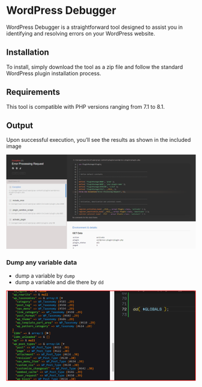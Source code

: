 # WordPress Debugger

WordPress Debugger is a straightforward tool designed to assist you in identifying and resolving errors on your WordPress website.

## Installation

To install, simply download the tool as a zip file and follow the standard WordPress plugin installation process.

## Requirements

This tool is compatible with PHP versions ranging from 7.1 to 8.1.

## Output

Upon successful execution, you’ll see the results as shown in the included image

![](./result.png)

### Dump any variable data
- dump a variable by `dump`
- dump a variable and die there by `dd`


![](./dump.png)